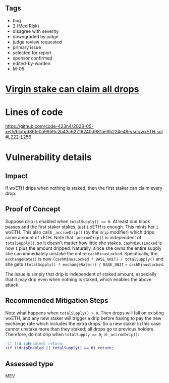 ## Tags

- bug
- 2 (Med Risk)
- disagree with severity
- downgraded by judge
- judge review requested
- primary issue
- selected for report
- sponsor confirmed
- edited-by-warden
- M-05

# [Virgin stake can claim all drops](https://github.com/code-423n4/2023-05-xeth-findings/issues/23) 

# Lines of code

https://github.com/code-423n4/2023-05-xeth/blob/d86fe0a9959c2b43c62716240d981ae95224e49e/src/wxETH.sol#L222-L256


# Vulnerability details




## Impact
If wxETH drips when nothing is staked, then the first staker can claim every drop.

## Proof of Concept
Suppose drip is enabled when `totalSupply() == 0`.
At least one block passes and the first staker stakes, just `1` xETH is enough. This mints her `1` wxETH. This also calls `_accrueDrip()` (by the `drip` modifier) which drips some amount of xETH. Note that `_accrueDrip()` is independent of `totalSupply()`, so it doesn't matter how little she stakes.
`cashMinusLocked` is now `1` plus the amount dripped.
Naturally, since she owns the entire supply she can immediately unstake the entire `cashMinusLocked`. Specifically, the `exchangeRate()` is now `(cashMinusLocked * BASE_UNIT) / totalSupply()` and she gets `(totalSupply() * exchangeRate()) / BASE_UNIT` = `cashMinusLocked`.

The issue is simply that drip is independent of staked amount, especially that it may drip even when nothing is staked, which enables the above attack.

## Recommended Mitigation Steps
Note what happens when `totalSupply() > 0`. Then drops will fall on existing wxETH, and any new staker will trigger a drip before having to pay the new exchange rate which includes the extra drops. So a new staker in this case cannot unstake more than they staked; all drops go to previous holders.
Therefore, do not drip when `totalSupply == 0`; in `_accrueDrip()`:
```diff
-if (!dripEnabled) return;
+if (!dripEnabled || totalSupply() == 0) return;
```






## Assessed type

MEV